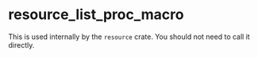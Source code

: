 resource_list_proc_macro
===

This is used internally by the `resource` crate. You should not need to call it directly.

